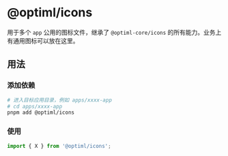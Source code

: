 # @optiml/icons

用于多个 `app` 公用的图标文件，继承了 `@optiml-core/icons` 的所有能力。业务上有通用图标可以放在这里。

## 用法

### 添加依赖

```bash
# 进入目标应用目录，例如 apps/xxxx-app
# cd apps/xxxx-app
pnpm add @optiml/icons
```

### 使用

```ts
import { X } from '@optiml/icons';
```
